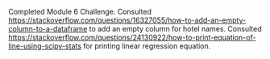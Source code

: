 Completed Module 6 Challenge. Consulted https://stackoverflow.com/questions/16327055/how-to-add-an-empty-column-to-a-dataframe to add an empty column for hotel names. Consulted https://stackoverflow.com/questions/24130922/how-to-print-equation-of-line-using-scipy-stats for printing linear regression equation. 
